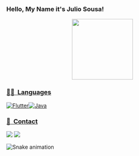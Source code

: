 ### Hello, My Name it's Julio Sousa! 



<div align='center'>
<a href="https://github.com/juliocsanchez">
<img height="160em" src="https://github-readme-stats-eight-theta.vercel.app/api?username=juliocsanchez&show_icons=true&theme=midnight-purple&include_all_commits=true&count_private=true"/>
</div>
  
### 👨‍💻  &nbsp;Languages
<img alt="Flutter" src="https://img.shields.io/badge/Flutter-02569B?style=for-the-badge&logo=flutter&logoColor=white"/><img alt="Java" src="https://img.shields.io/badge/Java-ED8B00?style=for-the-badge&logo=java&logoColor=white"/>
  
### 📱 &nbsp;Contact
<div>
<a href="https://www.linkedin.com/in/julio-sousa-5aa0a0229/" target="_blank"><img src="https://img.shields.io/badge/-LinkedIn-%23007B5?style=for-the-badge&logo=linkedin&logoColor=white" target="_blank"></a>
<a href="mailto:juliocspfc@gmail.com"><img src="https://img.shields.io/badge/-Gmail-%23333?style=for-the-badge&logo=gmail&logoColor=white" target="_blank"></a>
      
![Snake animation](https://github.com/juliocsanchez/juliocsanchez/blob/output/github-contribution-grid-snake.svg)
</div>
  
  
  
<!---
juliocsanchez/juliocsanchez is a ✨ special ✨ repository because its `README.md` (this file) appears on your GitHub profile.
You can click the Preview link to take a look at your changes.
--->
